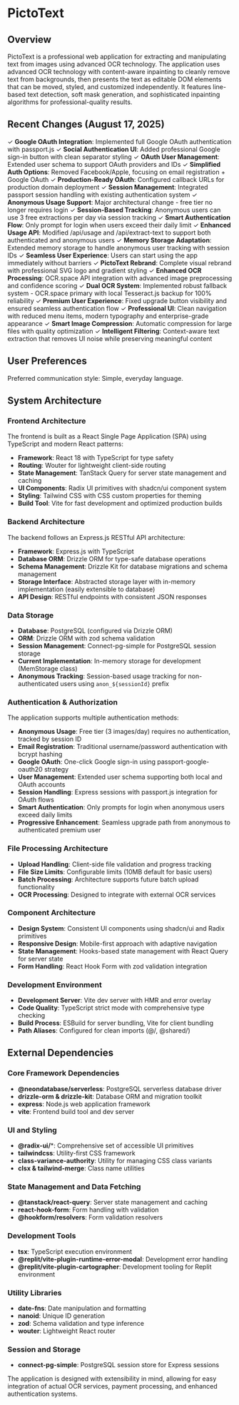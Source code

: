 # PictoText

## Overview

PictoText is a professional web application for extracting and manipulating text from images using advanced OCR technology. The application uses advanced OCR technology with content-aware inpainting to cleanly remove text from backgrounds, then presents the text as editable DOM elements that can be moved, styled, and customized independently. It features line-based text detection, soft mask generation, and sophisticated inpainting algorithms for professional-quality results.

## Recent Changes (August 17, 2025)

✓ **Google OAuth Integration**: Implemented full Google OAuth authentication with passport.js
✓ **Social Authentication UI**: Added professional Google sign-in button with clean separator styling
✓ **OAuth User Management**: Extended user schema to support OAuth providers and IDs
✓ **Simplified Auth Options**: Removed Facebook/Apple, focusing on email registration + Google OAuth
✓ **Production-Ready OAuth**: Configured callback URLs for production domain deployment
✓ **Session Management**: Integrated passport session handling with existing authentication system
✓ **Anonymous Usage Support**: Major architectural change - free tier no longer requires login
✓ **Session-Based Tracking**: Anonymous users can use 3 free extractions per day via session tracking
✓ **Smart Authentication Flow**: Only prompt for login when users exceed their daily limit
✓ **Enhanced Usage API**: Modified /api/usage and /api/extract-text to support both authenticated and anonymous users
✓ **Memory Storage Adaptation**: Extended memory storage to handle anonymous user tracking with session IDs
✓ **Seamless User Experience**: Users can start using the app immediately without barriers
✓ **PictoText Rebrand**: Complete visual rebrand with professional SVG logo and gradient styling
✓ **Enhanced OCR Processing**: OCR.space API integration with advanced image preprocessing and confidence scoring
✓ **Dual OCR System**: Implemented robust fallback system - OCR.space primary with local Tesseract.js backup for 100% reliability
✓ **Premium User Experience**: Fixed upgrade button visibility and ensured seamless authentication flow
✓ **Professional UI**: Clean navigation with reduced menu items, modern typography and enterprise-grade appearance
✓ **Smart Image Compression**: Automatic compression for large files with quality optimization
✓ **Intelligent Filtering**: Context-aware text extraction that removes UI noise while preserving meaningful content

## User Preferences

Preferred communication style: Simple, everyday language.

## System Architecture

### Frontend Architecture
The frontend is built as a React Single Page Application (SPA) using TypeScript and modern React patterns:
- **Framework**: React 18 with TypeScript for type safety
- **Routing**: Wouter for lightweight client-side routing
- **State Management**: TanStack Query for server state management and caching
- **UI Components**: Radix UI primitives with shadcn/ui component system
- **Styling**: Tailwind CSS with CSS custom properties for theming
- **Build Tool**: Vite for fast development and optimized production builds

### Backend Architecture
The backend follows an Express.js RESTful API architecture:
- **Framework**: Express.js with TypeScript
- **Database ORM**: Drizzle ORM for type-safe database operations
- **Schema Management**: Drizzle Kit for database migrations and schema management
- **Storage Interface**: Abstracted storage layer with in-memory implementation (easily extensible to database)
- **API Design**: RESTful endpoints with consistent JSON responses

### Data Storage
- **Database**: PostgreSQL (configured via Drizzle ORM)
- **ORM**: Drizzle ORM with zod schema validation
- **Session Management**: Connect-pg-simple for PostgreSQL session storage
- **Current Implementation**: In-memory storage for development (MemStorage class)
- **Anonymous Tracking**: Session-based usage tracking for non-authenticated users using `anon_${sessionId}` prefix

### Authentication & Authorization
The application supports multiple authentication methods:
- **Anonymous Usage**: Free tier (3 images/day) requires no authentication, tracked by session ID
- **Email Registration**: Traditional username/password authentication with bcrypt hashing
- **Google OAuth**: One-click Google sign-in using passport-google-oauth20 strategy
- **User Management**: Extended user schema supporting both local and OAuth accounts
- **Session Handling**: Express sessions with passport.js integration for OAuth flows
- **Smart Authentication**: Only prompts for login when anonymous users exceed daily limits
- **Progressive Enhancement**: Seamless upgrade path from anonymous to authenticated premium user

### File Processing Architecture
- **Upload Handling**: Client-side file validation and progress tracking
- **File Size Limits**: Configurable limits (10MB default for basic users)
- **Batch Processing**: Architecture supports future batch upload functionality
- **OCR Processing**: Designed to integrate with external OCR services

### Component Architecture
- **Design System**: Consistent UI components using shadcn/ui and Radix primitives
- **Responsive Design**: Mobile-first approach with adaptive navigation
- **State Management**: Hooks-based state management with React Query for server state
- **Form Handling**: React Hook Form with zod validation integration

### Development Environment
- **Development Server**: Vite dev server with HMR and error overlay
- **Code Quality**: TypeScript strict mode with comprehensive type checking
- **Build Process**: ESBuild for server bundling, Vite for client bundling
- **Path Aliases**: Configured for clean imports (@/, @shared/)

## External Dependencies

### Core Framework Dependencies
- **@neondatabase/serverless**: PostgreSQL serverless database driver
- **drizzle-orm & drizzle-kit**: Database ORM and migration toolkit
- **express**: Node.js web application framework
- **vite**: Frontend build tool and dev server

### UI and Styling
- **@radix-ui/***: Comprehensive set of accessible UI primitives
- **tailwindcss**: Utility-first CSS framework
- **class-variance-authority**: Utility for managing CSS class variants
- **clsx & tailwind-merge**: Class name utilities

### State Management and Data Fetching
- **@tanstack/react-query**: Server state management and caching
- **react-hook-form**: Form handling with validation
- **@hookform/resolvers**: Form validation resolvers

### Development Tools
- **tsx**: TypeScript execution environment
- **@replit/vite-plugin-runtime-error-modal**: Development error handling
- **@replit/vite-plugin-cartographer**: Development tooling for Replit environment

### Utility Libraries
- **date-fns**: Date manipulation and formatting
- **nanoid**: Unique ID generation
- **zod**: Schema validation and type inference
- **wouter**: Lightweight React router

### Session and Storage
- **connect-pg-simple**: PostgreSQL session store for Express sessions

The application is designed with extensibility in mind, allowing for easy integration of actual OCR services, payment processing, and enhanced authentication systems.